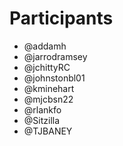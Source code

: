 # Participants

* @addamh
* @jarrodramsey
* @jchittyRC 
* @johnstonbl01
* @kminehart
* @mjcbsn22
* @rlankfo
* @Sitzilla
* @TJBANEY
